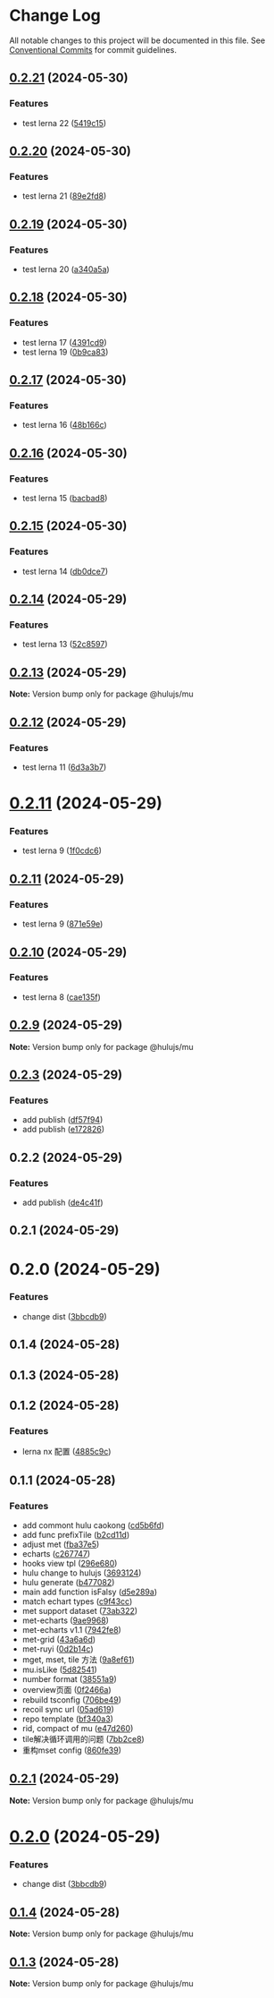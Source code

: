 # Change Log

All notable changes to this project will be documented in this file.
See [Conventional Commits](https://conventionalcommits.org) for commit guidelines.

## [0.2.21](https://github.com/mizi-lin/hulujs/compare/v0.2.20...v0.2.21) (2024-05-30)


### Features

* test lerna 22 ([5419c15](https://github.com/mizi-lin/hulujs/commit/5419c15f26db14df2301ceeed382b8353c824b43))





## [0.2.20](https://github.com/mizi-lin/hulujs/compare/v0.2.19...v0.2.20) (2024-05-30)


### Features

* test lerna 21 ([89e2fd8](https://github.com/mizi-lin/hulujs/commit/89e2fd87837b415d464e319ac575ac505c1ea41e))





## [0.2.19](https://github.com/mizi-lin/hulujs/compare/v0.2.18...v0.2.19) (2024-05-30)


### Features

* test lerna 20 ([a340a5a](https://github.com/mizi-lin/hulujs/commit/a340a5a12257a440c6c9c194c4c20a0f665b1826))





## [0.2.18](https://github.com/mizi-lin/hulujs/compare/v0.2.17...v0.2.18) (2024-05-30)


### Features

* test lerna 17 ([4391cd9](https://github.com/mizi-lin/hulujs/commit/4391cd918fd9298fc14fbc01bc07a44a0241894c))
* test lerna 19 ([0b9ca83](https://github.com/mizi-lin/hulujs/commit/0b9ca83c55413366e39467ec879cbe2574b605a6))





## [0.2.17](https://github.com/mizi-lin/hulujs/compare/v0.2.16...v0.2.17) (2024-05-30)


### Features

* test lerna 16 ([48b166c](https://github.com/mizi-lin/hulujs/commit/48b166c78fd997685c26a01fa2aeae88239b676a))





## [0.2.16](https://github.com/mizi-lin/hulujs/compare/v0.2.15...v0.2.16) (2024-05-30)


### Features

* test lerna 15 ([bacbad8](https://github.com/mizi-lin/hulujs/commit/bacbad85b6a9c11e5f30c2015db8005f287d0b1d))





## [0.2.15](https://github.com/mizi-lin/hulujs/compare/v0.2.14...v0.2.15) (2024-05-30)


### Features

* test lerna 14 ([db0dce7](https://github.com/mizi-lin/hulujs/commit/db0dce77ed39da6553f67d4b472dc0072aa69dd9))





## [0.2.14](https://github.com/mizi-lin/hulujs/compare/v0.2.13...v0.2.14) (2024-05-29)


### Features

* test lerna 13 ([52c8597](https://github.com/mizi-lin/hulujs/commit/52c85978bfc5dbc839e74f985e9601d6c057c14b))





## [0.2.13](https://github.com/mizi-lin/hulujs/compare/v0.2.12...v0.2.13) (2024-05-29)

**Note:** Version bump only for package @hulujs/mu





## [0.2.12](https://github.com/mizi-lin/hulujs/compare/v0.3.0...v0.2.12) (2024-05-29)


### Features

* test lerna 11 ([6d3a3b7](https://github.com/mizi-lin/hulujs/commit/6d3a3b766cfe0a5d65e64eaf628f450e650e8446))





# [0.2.11](https://github.com/mizi-lin/hulujs/compare/v0.2.11...v0.2.11) (2024-05-29)


### Features

* test lerna 9 ([1f0cdc6](https://github.com/mizi-lin/hulujs/commit/1f0cdc67b9de37ed8022cccd28d077bae5aa1efa))





## [0.2.11](https://github.com/mizi-lin/hulujs/compare/v0.2.10...v0.2.11) (2024-05-29)


### Features

* test lerna 9 ([871e59e](https://github.com/mizi-lin/hulujs/commit/871e59e964f157c8b201a926076b8d62dde90f09))





## [0.2.10](https://github.com/mizi-lin/hulujs/compare/v0.2.9...v0.2.10) (2024-05-29)


### Features

* test lerna 8 ([cae135f](https://github.com/mizi-lin/hulujs/commit/cae135f0ef3398ae2b24a00aae9eeec8534afefd))





## [0.2.9](https://github.com/mizi-lin/hulujs/compare/v0.2.8...v0.2.9) (2024-05-29)

**Note:** Version bump only for package @hulujs/mu





## [0.2.3](https://github.com/mizi-lin/hulujs/compare/@hulujs/mu@0.2.2...@hulujs/mu@0.2.3) (2024-05-29)


### Features

* add publish ([df57f94](https://github.com/mizi-lin/hulujs/commit/df57f9414e0345da3cc2d8866a7d5f264a15cf28))
* add publish ([e172826](https://github.com/mizi-lin/hulujs/commit/e1728266a87a3c998c78b570da870ec232e4a4a9))





## 0.2.2 (2024-05-29)


### Features

* add publish ([de4c41f](https://github.com/mizi-lin/hulujs/commit/de4c41fdbb65b40a6244dc7da1de43708a31e027))



## 0.2.1 (2024-05-29)



# 0.2.0 (2024-05-29)


### Features

* change dist ([3bbcdb9](https://github.com/mizi-lin/hulujs/commit/3bbcdb9793b5f8f272f6f4598fde4bba57e1f14e))



## 0.1.4 (2024-05-28)



## 0.1.3 (2024-05-28)



## 0.1.2 (2024-05-28)


### Features

* lerna nx 配置 ([4885c9c](https://github.com/mizi-lin/hulujs/commit/4885c9cbcad0a4581f51bbdeac3a8e3b6ec934a1))



## 0.1.1 (2024-05-28)


### Features

* add commont hulu caokong ([cd5b6fd](https://github.com/mizi-lin/hulujs/commit/cd5b6fdc65344caa1a3a552b32981f5fc19135bc))
* add func prefixTile ([b2cd11d](https://github.com/mizi-lin/hulujs/commit/b2cd11d06f9d64b41753e2d0afb88d62ff17e683))
* adjust met ([fba37e5](https://github.com/mizi-lin/hulujs/commit/fba37e51fb2d59017c7c7e5313ff7b9804ea0606))
* echarts ([c267747](https://github.com/mizi-lin/hulujs/commit/c267747a2a09a45e7c774a998b3c9b9fb9782648))
* hooks view tpl ([296e680](https://github.com/mizi-lin/hulujs/commit/296e680e40fd17d50d6d2d9bd7fc9f17fc385023))
* hulu change  to hulujs ([3693124](https://github.com/mizi-lin/hulujs/commit/36931247b2ee3048a59d4382fc635ab29d863dc7))
* hulu generate ([b477082](https://github.com/mizi-lin/hulujs/commit/b4770821969694f363aa4fb6c1a2a8b137ba8a98))
* main add function isFalsy ([d5e289a](https://github.com/mizi-lin/hulujs/commit/d5e289abce66e005e7a029ab0cc3262f9679a340))
* match echart types ([c9f43cc](https://github.com/mizi-lin/hulujs/commit/c9f43ccfbb9c67b6fe64fc333f3806a634c62172))
* met support dataset ([73ab322](https://github.com/mizi-lin/hulujs/commit/73ab322b43c6eee593a24f355e3713891e2d90f7))
* met-echarts ([9ae9968](https://github.com/mizi-lin/hulujs/commit/9ae9968e33140b7a832a5e49be2e61c602253856))
* met-echarts v1.1 ([7942fe8](https://github.com/mizi-lin/hulujs/commit/7942fe8659174bc7ae63dd82cfed200220814487))
* met-grid ([43a6a6d](https://github.com/mizi-lin/hulujs/commit/43a6a6d56343a0ebbfc432dca8a314f0b46e5be0))
* met-ruyi ([0d2b14c](https://github.com/mizi-lin/hulujs/commit/0d2b14c634f24e806fd7e4f65cae7bef92161a46))
* mget, mset, tile 方法 ([9a8ef61](https://github.com/mizi-lin/hulujs/commit/9a8ef6131ad8f69ae578b5f93cd20c1e5fecd7a2))
* mu.isLike ([5d82541](https://github.com/mizi-lin/hulujs/commit/5d825411d2e8e63e67e7c835e10e1c2402fa21b1))
* number format ([38551a9](https://github.com/mizi-lin/hulujs/commit/38551a9d09b35d29630cd046816043a98df57192))
* overview页面 ([0f2466a](https://github.com/mizi-lin/hulujs/commit/0f2466aae0135ccfb88e67a7968f5ea4ba9ed47e))
* rebuild tsconfig ([706be49](https://github.com/mizi-lin/hulujs/commit/706be49af8b25cf9fdcf84dae5cccf19b529c363))
* recoil sync url ([05ad619](https://github.com/mizi-lin/hulujs/commit/05ad619c4adf2e251c552c8b746d18eeeef53054))
* repo template ([bf340a3](https://github.com/mizi-lin/hulujs/commit/bf340a386a9060d0fa1d7de390dc4bac3dc4b2ba))
* rid, compact of mu ([e47d260](https://github.com/mizi-lin/hulujs/commit/e47d26022219b5d50810f6090482b036ad1ecdc2))
* tile解决循环调用的问题 ([7bb2ce8](https://github.com/mizi-lin/hulujs/commit/7bb2ce88ceb8cea7a40dbd5071cc87317532f312))
* 重构mset config ([860fe39](https://github.com/mizi-lin/hulujs/commit/860fe39ebefcbe615c70a09afa92945316d23902))





## [0.2.1](https://github.com/mizi-lin/hulujs/compare/v0.2.0...v0.2.1) (2024-05-29)

**Note:** Version bump only for package @hulujs/mu





# [0.2.0](https://github.com/mizi-lin/hulujs/compare/v0.1.4...v0.2.0) (2024-05-29)


### Features

* change dist ([3bbcdb9](https://github.com/mizi-lin/hulujs/commit/3bbcdb9793b5f8f272f6f4598fde4bba57e1f14e))





## [0.1.4](https://github.com/mizi-lin/hulujs/compare/v0.1.3...v0.1.4) (2024-05-28)

**Note:** Version bump only for package @hulujs/mu





## [0.1.3](https://github.com/mizi-lin/hulujs/compare/v0.1.2...v0.1.3) (2024-05-28)

**Note:** Version bump only for package @hulujs/mu
